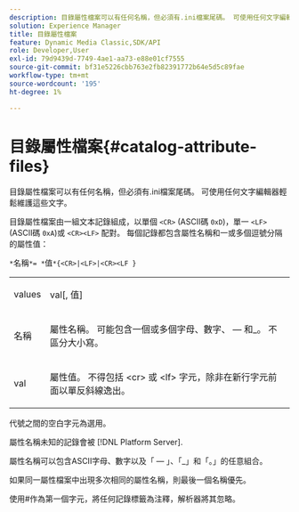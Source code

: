 ```yaml
---
description: 目錄屬性檔案可以有任何名稱，但必須有.ini檔案尾碼。 可使用任何文字編輯器輕鬆維護這些文字。
solution: Experience Manager
title: 目錄屬性檔案
feature: Dynamic Media Classic,SDK/API
role: Developer,User
exl-id: 79d9439d-7749-4ae1-aa73-e88e01cf7555
source-git-commit: bf31e5226cbb763e2fb82391772b64e5d5c89fae
workflow-type: tm+mt
source-wordcount: '195'
ht-degree: 1%

---
```


# 目錄屬性檔案{#catalog-attribute-files}

目錄屬性檔案可以有任何名稱，但必須有.ini檔案尾碼。 可使用任何文字編輯器輕鬆維護這些文字。

目錄屬性檔案由一組文本記錄組成，以單個 `<CR>` (ASCII碼 `0xD`)，單一 `<LF>` (ASCII碼 `0xA`)或 `<CR><LF>` 配對。 每個記錄都包含屬性名稱和一或多個逗號分隔的屬性值：

`*`名稱`*= *`值`*{<CR>|<LF>|<CR><LF }`

<table id="simpletable_0F879121670046AE9414298725961303"> 
 <tr class="strow"> 
  <td class="stentry"> <p><span class="varname"> values</span> </p> </td> 
  <td class="stentry"> <p><span class="codeph"> <span class="varname"> val</span>[,<span class="varname"> 值</span>]</span> </p> </td> 
 </tr> 
 <tr class="strow"> 
  <td class="stentry"> <p><span class="varname"> 名稱</span> </p> </td> 
  <td class="stentry"> <p>屬性名稱。 可能包含一個或多個字母、數字、 — 和_。 不區分大小寫。 </p></td> 
 </tr> 
 <tr class="strow"> 
  <td class="stentry"> <p><span class="varname"> val</span> </p></td> 
  <td class="stentry"> <p>屬性值。 不得包括 <span class="codeph"> &lt;cr&gt;</span> 或 <span class="codeph"> &lt;lf&gt;</span> 字元，除非在新行字元前面以單反斜線逸出。 </p></td> 
 </tr> 
</table>

代號之間的空白字元為選用。

屬性名稱未知的記錄會被 [!DNL Platform Server].

屬性名稱可以包含ASCII字母、數字以及「 — 」、「_」和「。」的任意組合。

如果同一屬性檔案中出現多次相同的屬性名稱，則最後一個名稱優先。

使用#作為第一個字元，將任何記錄標籤為注釋，解析器將其忽略。
